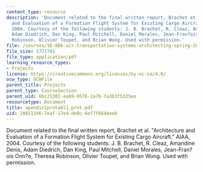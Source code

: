 ```yaml
---
content_type: resource
description: 'Document related to the final written report, Brachet et al. "Architecture
  and Evaluation of a Formation Flight System for Existing Cargo Aircraft." AIAA,
  2004. Courtesy of the following students: J. B. Brachet, R. Cleaz, Amandine Denis,
  Adam Diedrich, Dan King, Paul Mitchell, Daniel Morales, Jean-Fran?ois Onn?e, Theresa
  Robinson, Olivier Toupet, and Brian Wong. Used with permission.'
file: /courses/16-886-air-transportation-systems-architecting-spring-2004/286513467eaf17e4de0c6ef7f664eeeb_apendix1prntabl1_prnt.pdf
file_size: 1771741
file_type: application/pdf
learning_resource_types:
- Projects
license: https://creativecommons.org/licenses/by-nc-sa/4.0/
ocw_type: OCWFile
parent_title: Projects
parent_type: CourseSection
parent_uid: 6bc23302-aab9-9576-1a7b-7a3b3f5335ee
resourcetype: Document
title: apendix1prntabl1_prnt.pdf
uid: 28651346-7eaf-17e4-de0c-6ef7f664eeeb
---
```

Document related to the final written report, Brachet et al. "Architecture and Evaluation of a Formation Flight System for Existing Cargo Aircraft." AIAA, 2004. Courtesy of the following students: J. B. Brachet, R. Cleaz, Amandine Denis, Adam Diedrich, Dan King, Paul Mitchell, Daniel Morales, Jean-Fran?ois Onn?e, Theresa Robinson, Olivier Toupet, and Brian Wong. Used with permission.